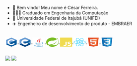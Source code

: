 - 👋 Bem vindo! Meu nome é César Ferreira.
- 👨🏼‍🎓 Graduado em Engenharia da Computação
- 🏫 Universidade Federal de Itajubá (UNIFEI)
- ✈️ Engenheiro de desenvolvimento de produto - EMBRAER


 <!-- <div>
  <a href="https://github.com/cesar-casf">
  <img height="150em" src="https://github-readme-stats.vercel.app/api?username=cesar-casf&show_icons=true&theme=tokyonight&include_all_commits=true&count_private=true"/>
  <img height="150em" src="https://github-readme-stats.vercel.app/api/top-langs/?username=cesar-casf&layout=compact&langs_count=7&theme=tokyonight"/>
  </a>
</div> -->

<div style="display: inline_block"><br>
 <a href="https://github.com/cesar-casf">
  <img align="center" alt="C" height="30" width="40" src="https://raw.githubusercontent.com/devicons/devicon/master/icons/c/c-original.svg">
  <img align="center" alt="C++" height="30" width="40" src="https://raw.githubusercontent.com/devicons/devicon/master/icons/cplusplus/cplusplus-original.svg">
  <img align="center" alt="Java" height="30" width="40" src="https://raw.githubusercontent.com/devicons/devicon/master/icons/java/java-original.svg">
  <img align="center" alt="Spring" height="30" width="40" src="https://raw.githubusercontent.com/devicons/devicon/master/icons/spring/spring-original.svg">
  <img align="center" alt="Js" height="30" width="40" src="https://raw.githubusercontent.com/devicons/devicon/master/icons/javascript/javascript-plain.svg">
  <img align="center" alt="React" height="30" width="40" src="https://raw.githubusercontent.com/devicons/devicon/master/icons/react/react-original.svg">
  <img align="center" alt="HTML" height="30" width="40" src="https://raw.githubusercontent.com/devicons/devicon/master/icons/html5/html5-original.svg">
  <img align="center" alt="CSS" height="30" width="40" src="https://raw.githubusercontent.com/devicons/devicon/master/icons/css3/css3-original.svg">
 </a>
</div>

##

<div> 
  <a href="https://www.linkedin.com/in/cesar-as-ferreira/" target="_blank"><img src="https://img.shields.io/badge/-LinkedIn-%230077B5?style=for-the-badge&logo=linkedin&logoColor=white" target="_blank"></a> 
  <a href = "mailto:cesar.as.ferreira@outlook.com"><img src="https://img.shields.io/badge/-Email-%23333?style=for-the-badge&logo=gmail&logoColor=blue" target="_blank"></a>
</div>
